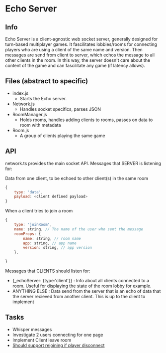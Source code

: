 # Echo Server

## Info

Echo Server is a client-agnostic web socket server, generally designed for turn-based multiplayer games.  It fascilitates lobbies/rooms for connecting players who are using a client of the same name and version.  Then messages are send from client to server, which echos the message to all other clients in the room.  In this way, the server doesn't care about the content of the game and can fascilitate any game (if latency allows).

## Files (abstract to specific)

- index.js
  - Starts the Echo server.
- Network.js
  - Handles socket specifics, parses JSON
- RoomManager.js
  - Holds rooms, handles adding clients to rooms, passes on data to room with metadata
- Room.js
  - A group of clients playing the same game

## API

network.ts provides the main socket API.
Messages that SERVER is listening for:

Data from one client, to be echoed to other client(s) in the same room

``` js
{
    type: 'data',
    payload: <client defined payload>
}
```

When a client tries to join a room

``` js
{
    type: 'joinRoom',
    name: string, // The name of the user who sent the message 
    roomProps: {
        name: string, // room name
        app: string, // app name
        version: string, // app version
    },

}
```

Messages that CLIENTS should listen for:

- {_echoServer: {type:'client'}} : Info about all clients connected to a room.  Useful for displaying the state of the room lobby for example.
- ANYTHING ELSE : Data send from the server that is an echo of data that the server recieved from another client.  This is up to the client to implement

## Tasks

- Whisper messages
- Investigate 2 users connecting for one page
- Implement Client leave room
- [Should support rejoining if player disconnect](https://github.com/websockets/ws#how-to-detect-and-close-broken-connections)
